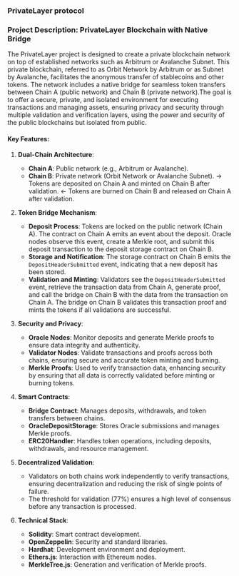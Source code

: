 ### PrivateLayer protocol


### Project Description: PrivateLayer Blockchain with Native Bridge

The PrivateLayer project is designed to create a private blockchain network on top of established networks such as Arbitrum or Avalanche Subnet. This private blockchain, referred to as Orbit Network by Arbitrum or as Subnet by Avalanche, facilitates the anonymous transfer of stablecoins and other tokens. The network includes a native bridge for seamless token transfers between Chain A (public network) and Chain B (private network).The goal is to offer a secure, private, and isolated environment for executing transactions and managing assets, ensuring privacy and security through multiple validation and verification layers, using the power and security of the public blockchains but isolated from public.

#### Key Features:

1. **Dual-Chain Architecture**:
   - **Chain A**: Public network (e.g., Arbitrum or Avalanche).
   - **Chain B**: Private network (Orbit Network or Avalanche Subnet).
   -> Tokens are deposited on Chain A and minted on Chain B after validation.
   <- Tokens are burned on Chain B and released on Chain A after validation.

2. **Token Bridge Mechanism**:
   - **Deposit Process**: Tokens are locked on the public network (Chain A). The contract on Chain A emits an event about the deposit. Oracle nodes observe this event, create a Merkle root, and submit this deposit transaction to the deposit storage contract on Chain B.
   - **Storage and Notification**: The storage contract on Chain B emits the `DepositHeaderSubmitted` event, indicating that a new deposit has been stored.
   - **Validation and Minting**: Validators see the `DepositHeaderSubmitted` event, retrieve the transaction data from Chain A, generate proof, and call the bridge on Chain B with the data from the transaction on Chain A. The bridge on Chain B validates this transaction proof and mints the tokens if all validations are successful.

3. **Security and Privacy**:
   - **Oracle Nodes**: Monitor deposits and generate Merkle proofs to ensure data integrity and authenticity.
   - **Validator Nodes**: Validate transactions and proofs across both chains, ensuring secure and accurate token minting and burning.
   - **Merkle Proofs**: Used to verify transaction data, enhancing security by ensuring that all data is correctly validated before minting or burning tokens.

4. **Smart Contracts**:
   - **Bridge Contract**: Manages deposits, withdrawals, and token transfers between chains.
   - **OracleDepositStorage**: Stores Oracle submissions and manages Merkle proofs.
   - **ERC20Handler**: Handles token operations, including deposits, withdrawals, and resource management.

5. **Decentralized Validation**:
   - Validators on both chains work independently to verify transactions, ensuring decentralization and reducing the risk of single points of failure.
   - The threshold for validation (77%) ensures a high level of consensus before any transaction is processed.

6. **Technical Stack**:
   - **Solidity**: Smart contract development.
   - **OpenZeppelin**: Security and standard libraries.
   - **Hardhat**: Development environment and deployment.
   - **Ethers.js**: Interaction with Ethereum nodes.
   - **MerkleTree.js**: Generation and verification of Merkle proofs.
